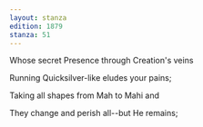 ```yaml
---
layout: stanza
edition: 1879
stanza: 51
---
```


Whose secret Presence through Creation's veins

Running Quicksilver-like eludes your pains;

Taking all shapes from Mah to Mahi and

They change and perish all--but He remains;